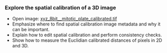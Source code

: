 ### Explore the spatial calibration of a 3D image
  - Open image: [xyz_8bit__mitotic_plate_calibrated.tif](https://github.com/NEUBIAS/training-resources/raw/master/image_data/xyz_8bit__mitotic_plate_calibrated.tif)
  - Emphasize where to find spatial calibration image metadata and why it can be important. 
  - Explain how to edit spatial calibration and perform consistency checks. 
  - Show how to measure the Euclidian calibrated distances of pixels in 2D and 3D.
